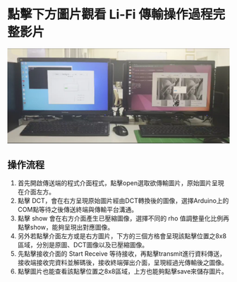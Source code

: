 # 點擊下方圖片觀看 Li-Fi 傳輸操作過程完整影片
[![IMAGE ALT TEXT](https://github.com/Williamochi/project/blob/main/LiFipicture.png)](https://youtu.be/08VAHlQcgLw "Li-Fi 傳輸操作過程完整影片")

## 操作流程
1. 首先開啟傳送端的程式介面程式，點擊open選取欲傳輸圖片，原始圖片呈現在介面左方。
2. 點擊 DCT，會在右方呈現原始圖片經由DCT轉換後的圖像，選擇Arduino上的COM點等待之後傳送終端與傳輸平台溝通。
3. 點擊 show 會在右方介面產生已壓縮圖像，選擇不同的 rho 值調整量化比例再點擊show，能夠呈現出對應圖像。
4. 另外若點擊介面左方或是右方圖片，下方的三個方格會呈現該點擊位置之8x8區域，分別是原圖、DCT圖像以及已壓縮圖像。
5. 先點擊接收介面的 Start Receive 等待接收，再點擊transmit進行資料傳送，接收端接收完資料並解碼後，接收終端彈出介面，呈現經過光傳輸後之圖像。
6. 點擊圖片也能查看該點擊位置之8x8區域，上方也能夠點擊save來儲存圖片。
